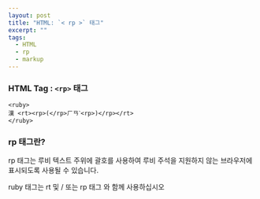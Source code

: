 ```yaml
---
layout: post
title: "HTML: `< rp >` 태그"
excerpt: ""
tags: 
  - HTML
  - rp
  - markup
---
```


### HTML Tag : `<rp>` 태그
```
<ruby>
漢 <rt><rp>(</rp>ㄏㄢˋ<rp>)</rp></rt>
</ruby>

```
### rp 태그란?

rp 태그는 루비 텍스트 주위에 괄호를 사용하여 루비 주석을 지원하지 않는 브라우저에 표시되도록 사용될 수 있습니다.

ruby 태그는 rt 및 / 또는 rp 태그 와 함께 사용하십시오 
